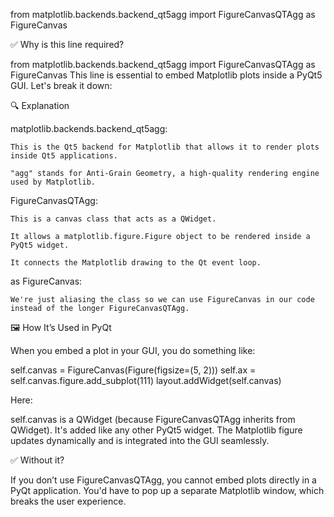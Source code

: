 from matplotlib.backends.backend_qt5agg import FigureCanvasQTAgg as FigureCanvas 




✅ Why is this line required?

from matplotlib.backends.backend_qt5agg import FigureCanvasQTAgg as FigureCanvas
This line is essential to embed Matplotlib plots inside a PyQt5 GUI. Let's break it down:

🔍 Explanation

matplotlib.backends.backend_qt5agg:

    This is the Qt5 backend for Matplotlib that allows it to render plots inside Qt5 applications.

    "agg" stands for Anti-Grain Geometry, a high-quality rendering engine used by Matplotlib.

FigureCanvasQTAgg:

    This is a canvas class that acts as a QWidget.

    It allows a matplotlib.figure.Figure object to be rendered inside a PyQt5 widget.

    It connects the Matplotlib drawing to the Qt event loop.

as FigureCanvas:

    We're just aliasing the class so we can use FigureCanvas in our code instead of the longer FigureCanvasQTAgg.

🖼️ How It’s Used in PyQt

When you embed a plot in your GUI, you do something like:


self.canvas = FigureCanvas(Figure(figsize=(5, 2)))
self.ax = self.canvas.figure.add_subplot(111)
layout.addWidget(self.canvas)

Here:

self.canvas is a QWidget (because FigureCanvasQTAgg inherits from QWidget).
It's added like any other PyQt5 widget.
The Matplotlib figure updates dynamically and is integrated into the GUI seamlessly.

✅ Without it?

If you don’t use FigureCanvasQTAgg, you cannot embed plots directly in a PyQt application. You'd have to pop up a separate Matplotlib window, which breaks the user experience.